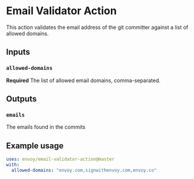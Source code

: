 # Email Validator Action

This action validates the email address of the git committer against a list of allowed
domains.

## Inputs

### `allowed-domains`

**Required** The list of allowed email domains, comma-separated.

## Outputs

### `emails`

The emails found in the commits

## Example usage

```yaml
uses: envoy/email-validator-action@master
with:
  allowed-domains: "envoy.com,signwithenvoy.com,envoy.co"
```
